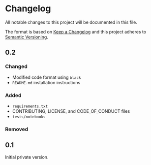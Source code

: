 # Changelog

All notable changes to this project will be documented in this file.

The format is based on [Keep a Changelog](http://keepachangelog.com/en/1.0.0/)
and this project adheres to [Semantic Versioning](http://semver.org/spec/v2.0.0.html).

## 0.2

### Changed

- Modified code format using `black`
- `README.md` installation instructions

### Added

- `requirements.txt`
- CONTRIBUTING, LICENSE, and CODE_OF_CONDUCT files
- `tests/notebooks`

### Removed

## 0.1

Initial private version.
